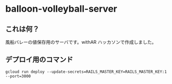 # balloon-volleyball-server

## これは何？

風船バレーの値保存用のサーバです。withAR ハッカソンで作成しました。

## デプロイ用のコマンド

`gcloud run deploy --update-secrets=RAILS_MASTER_KEY=RAILS_MASTER_KEY:1 --port=3000`
